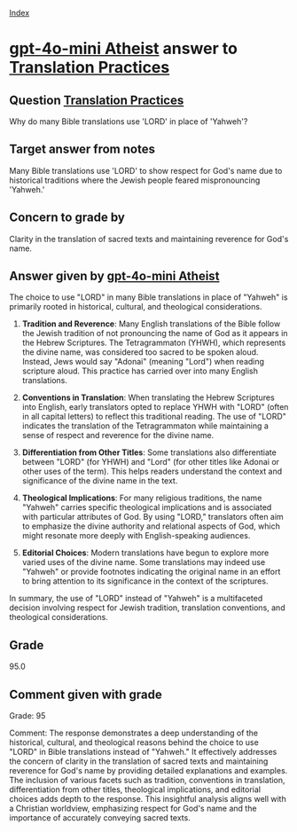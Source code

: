 
[Index](../../index.md)
# [gpt-4o-mini Atheist](../../answering_models/gpt-4o-mini_Atheist.md) answer to [Translation Practices](../../questions/Translation_Practices.md)

## Question [Translation Practices](../../questions/Translation_Practices.md)
Why do many Bible translations use 'LORD' in place of 'Yahweh'?

## Target answer from notes
Many Bible translations use 'LORD' to show respect for God's name due to historical traditions where the Jewish people feared mispronouncing 'Yahweh.'

## Concern to grade by
Clarity in the translation of sacred texts and maintaining reverence for God's name.

## Answer given by [gpt-4o-mini Atheist](../../answering_models/gpt-4o-mini_Atheist.md)
The choice to use "LORD" in many Bible translations in place of "Yahweh" is primarily rooted in historical, cultural, and theological considerations.

1. **Tradition and Reverence**: Many English translations of the Bible follow the Jewish tradition of not pronouncing the name of God as it appears in the Hebrew Scriptures. The Tetragrammaton (YHWH), which represents the divine name, was considered too sacred to be spoken aloud. Instead, Jews would say "Adonai" (meaning "Lord") when reading scripture aloud. This practice has carried over into many English translations.

2. **Conventions in Translation**: When translating the Hebrew Scriptures into English, early translators opted to replace YHWH with "LORD" (often in all capital letters) to reflect this traditional reading. The use of "LORD" indicates the translation of the Tetragrammaton while maintaining a sense of respect and reverence for the divine name.

3. **Differentiation from Other Titles**: Some translations also differentiate between "LORD" (for YHWH) and "Lord" (for other titles like Adonai or other uses of the term). This helps readers understand the context and significance of the divine name in the text.

4. **Theological Implications**: For many religious traditions, the name "Yahweh" carries specific theological implications and is associated with particular attributes of God. By using "LORD," translators often aim to emphasize the divine authority and relational aspects of God, which might resonate more deeply with English-speaking audiences.

5. **Editorial Choices**: Modern translations have begun to explore more varied uses of the divine name. Some translations may indeed use "Yahweh" or provide footnotes indicating the original name in an effort to bring attention to its significance in the context of the scriptures.

In summary, the use of "LORD" instead of "Yahweh" is a multifaceted decision involving respect for Jewish tradition, translation conventions, and theological considerations.

## Grade
95.0

## Comment given with grade
Grade: 95

Comment: The response demonstrates a deep understanding of the historical, cultural, and theological reasons behind the choice to use "LORD" in Bible translations instead of "Yahweh." It effectively addresses the concern of clarity in the translation of sacred texts and maintaining reverence for God's name by providing detailed explanations and examples. The inclusion of various facets such as tradition, conventions in translation, differentiation from other titles, theological implications, and editorial choices adds depth to the response. This insightful analysis aligns well with a Christian worldview, emphasizing respect for God's name and the importance of accurately conveying sacred texts.
